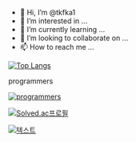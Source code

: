 - 👋 Hi, I’m @tkfka1
- 👀 I’m interested in ...
- 🌱 I’m currently learning ...
- 💞️ I’m looking to collaborate on ...
- 📫 How to reach me ...

[![Top Langs](https://github-readme-stats.vercel.app/api/top-langs/?username=tkfka1&layout=compact)](https://github.com/tkfka1)

programmers

[![programmers](https://github.com/tkfka1/tkfka1/assets/36651040/ccd5fd0c-babc-4b9e-8fea-2e4ebc1fb678)](https://programmers.co.kr)

[![Solved.ac프로필](http://mazassumnida.wtf/api/v2/generate_badge?boj=tkfka1)](https://solved.ac/profile/tkfka1)

[![텍스트](http://cfile24.uf.tistory.com/image/2444873B57E257821FA2AE)](https://unity3d.com/kr)

<!---
tkfka1/tkfka1 is a ✨ special ✨ repository because its `README.md` (this file) appears on your GitHub profile.
You can click the Preview link to take a look at your changes.
--->
